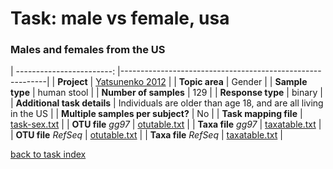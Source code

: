 # Task: male vs female, usa
### Males and females from the US

| ------------------------: |-----------------------------------------------------------|
| **Project**           | [Yatsunenko 2012]( ../docs/yatsunenko.html )       |
| **Topic area**                | Gender                                                |
| **Sample type**               | human stool                                         |
| **Number of samples**         | 129                                         |
| **Response type**             | binary                                           |
| **Additional task details**   | Individuals are older than age 18, and are all living in the US                                  |
| **Multiple samples per subject?** | No |
| **Task mapping file**         | [task-sex.txt](../datasets/yatsunenko/task-sex.txt)                                 |
| **OTU file** *gg97*           | [otutable.txt](.https://s3.us-east-2.amazonaws.com/knights-lab/public/MLRepo/yatsunenko2012.gg.otutable.txt)                             |
| **Taxa file** *gg97*          | [taxatable.txt](../datasets/yatsunenko/gg/taxatable.txt)                          |
| **OTU file** *RefSeq*         | [otutable.txt](../datasets/yatsunenko/refseq/otutable.txt)                    |
| **Taxa file** *RefSeq*        | [taxatable.txt](../datasets/yatsunenko/refseq/taxatable.txt)                  |

[back to task index](../README.md)